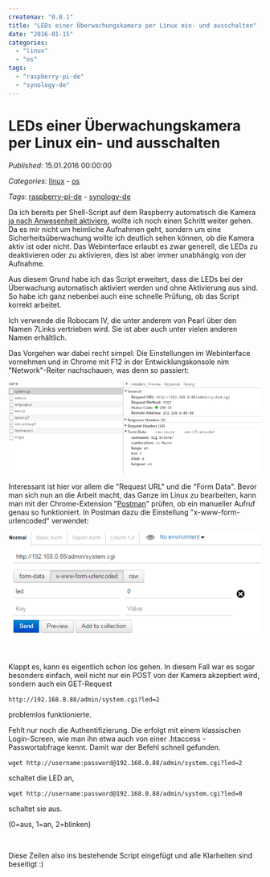 ```yaml
---
createnav: "0.0.1"
title: "LEDs einer Überwachungskamera per Linux ein- und ausschalten"
date: "2016-01-15"
categories: 
  - "linux"
  - "os"
tags: 
  - "raspberry-pi-de"
  - "synology-de"
---
```

# LEDs einer Überwachungskamera per Linux ein- und ausschalten
_Published:_ 15.01.2016 00:00:00

_Categories_: [linux](/de/categories#linux) - [os](/de/categories#os)

_Tags_: [raspberry-pi-de](/de/tags#raspberry-pi-de) - [synology-de](/de/tags#synology-de)


Da ich bereits per Shell-Script auf dem Raspberry automatisch die Kamera [ja nach Anwesenheit aktiviere](http://dotnet.work/2016/01/synology-surveillance-station-mit-einem-einfachen-shell-script-automatisieren/), wollte ich noch einen Schritt weiter gehen. Da es mir nicht um heimliche Aufnahmen geht, sondern um eine Sicherheitsüberwachung wollte ich deutlich sehen können, ob die Kamera aktiv ist oder nicht. Das Webinterface erlaubt es zwar generell, die LEDs zu deaktivieren oder zu aktivieren, dies ist aber immer unabhängig von der Aufnahme.

Aus diesem Grund habe ich das Script erweitert, dass die LEDs bei der Überwachung automatisch aktiviert werden und ohne Aktivierung aus sind. So habe ich ganz nebenbei auch eine schnelle Prüfung, ob das Script korrekt arbeitet.

Ich verwende die Robocam IV, die unter anderem von Pearl über den Namen 7Links vertrieben wird. Sie ist aber auch unter vielen anderen Namen erhältlich.

Das Vorgehen war dabei recht simpel: Die Einstellungen im Webinterface vornehmen und in Chrome mit F12 in der Entwicklungskonsole nim "Network"-Reiter nachschauen, was denn so passiert:

[![konsole](images/konsole.png)](http://dotnet.work/wp-content/uploads/2016/01/konsole.png)

Interessant ist hier vor allem die "Request URL" und die "Form Data". Bevor man sich nun an die Arbeit macht, das Ganze im Linux zu bearbeiten, kann man mit der Chrome-Extension "[Postman](https://chrome.google.com/webstore/detail/postman/fhbjgbiflinjbdggehcddcbncdddomop)" prüfen, ob ein manueller Aufruf genau so funktioniert. In Postman dazu die Einstellung "x-www-form-urlencoded" verwendet:

[![postman](images/postman.png)](http://dotnet.work/wp-content/uploads/2016/01/postman.png)

 

Klappt es, kann es eigentlich schon los gehen. In diesem Fall war es sogar besonders einfach, weil nicht nur ein POST von der Kamera akzeptiert wird, sondern auch ein GET-Request
```
http://192.168.0.88/admin/system.cgi?led=2
```
problemlos funktionierte.

Fehlt nur noch die Authentifizierung. Die erfolgt mit einem klassischen Login-Screen, wie man ihn etwa auch von einer .htaccess - Passwortabfrage kennt. Damit war der Befehl schnell gefunden.
```
wget http://username:password@192.168.0.88/admin/system.cgi?led=2
```
schaltet die LED an,
```
wget http://username:password@192.168.0.88/admin/system.cgi?led=0
```
schaltet sie aus.

(0=aus, 1=an, 2=blinken)

 

Diese Zeilen also ins bestehende Script eingefügt und alle Klarheiten sind beseitigt :)
